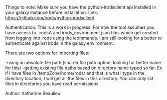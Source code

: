 Things to note:
Make sure you have the python-irodsclient api installed in your galaxy instance before installation.
Link: https://github.com/irods/python-irodsclient

Authentication:
This is a work in progress. For now the tool assumes you have access to .irodsA and irods_environment.json files which get 
created from logging into irods using the icommands. I am still looking for a better to authenticate against irods in the 
galaxy environment.

There are two options for importing files:

-using an absolute file path (shared file path option, looking for better name for this)
-getting existing file paths based on directory name typed so far. Ex if I have files in /tempZone/home/rods/ and that is what
I type in the directory location, I will get all the files in this directory. You can only list files in directories you
have read permissions.

Author: Katherine Beaulieu

